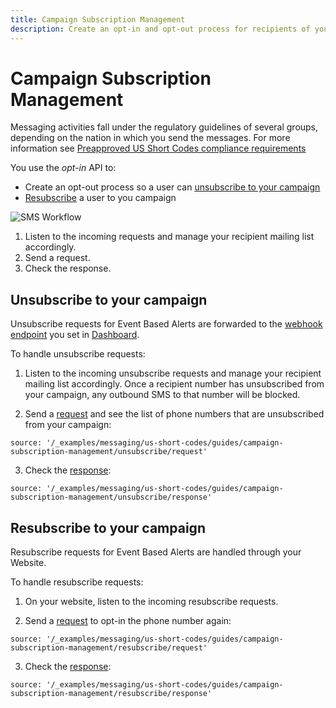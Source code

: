 ```yaml
---
title: Campaign Subscription Management
description: Create an opt-in and opt-out process for recipients of your campaign.
---
```


# Campaign Subscription Management

Messaging activities fall under the regulatory guidelines of several groups, depending on the nation in which you send the messages. For more information see [Preapproved US Short Codes compliance requirements](https://help.nexmo.com/hc/en-us/articles/204015403-Preapproved-US-Short-Codes-compliance-requirements)

You use the *opt-in* API to:

* Create an opt-out process so a user can [unsubscribe to your campaign](#unsubscribe-to-your-campaign)
* [Resubscribe](#resubscribe-to-your-campaign) a user to you campaign

![SMS Workflow](/images/workflow_campaign_subscription_management.svg)

1. Listen to the incoming requests and manage your recipient mailing list accordingly.
2. Send a request.
3. Check the response.

## Unsubscribe to your campaign

Unsubscribe requests for Event Based Alerts are forwarded to the [webhook endpoint](/concepts/guides/webhooks) you set in [Dashboard](https://dashboard.nexmo.com/private/settings).

To handle unsubscribe requests:

1. Listen to the incoming unsubscribe requests and manage your recipient mailing list accordingly.
Once a recipient number has unsubscribed from your campaign, any outbound SMS to that number will be blocked.

2. Send a [request](/api/sms/us-short-codes/alerts/subscription#request) and see the list of phone numbers that are unsubscribed from your campaign:

```tabbed_examples
source: '/_examples/messaging/us-short-codes/guides/campaign-subscription-management/unsubscribe/request'
```

3. Check the [response](/api/sms/us-short-codes/alerts/subscription#response):

```tabbed_examples
source: '/_examples/messaging/us-short-codes/guides/campaign-subscription-management/unsubscribe/response'
```

## Resubscribe to your campaign

Resubscribe requests for Event Based Alerts are handled through your Website.

To handle resubscribe requests:

1. On your website, listen to the incoming resubscribe requests.

2. Send a [request](/api/sms/us-short-codes/alerts/subscription#request) to opt-in the phone number again:

```tabbed_examples
source: '/_examples/messaging/us-short-codes/guides/campaign-subscription-management/resubscribe/request'
```

3. Check the [response](/api/sms/us-short-codes/alerts/subscription#response):

```tabbed_examples
source: '/_examples/messaging/us-short-codes/guides/campaign-subscription-management/resubscribe/response'
```
